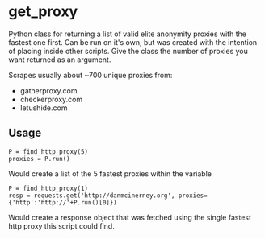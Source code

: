 get_proxy
=========


Python class for returning a list of valid elite anonymity proxies with the fastest
one first. Can be run on it's own, but was created with the intention of placing inside
other scripts. Give the class the number of proxies you want returned as an argument.

Scrapes usually about ~700 unique proxies from:
* gatherproxy.com
* checkerproxy.com
* letushide.com

Usage
------

```
P = find_http_proxy(5)
proxies = P.run()
```
Would create a list of the 5 fastest proxies within the variable



```
P = find_http_proxy(1)
resp = requests.get('http://danmcinerney.org', proxies={'http':'http://'+P.run()[0]})
```

Would create a response object that was fetched using the single fastest http proxy
this script could find.
